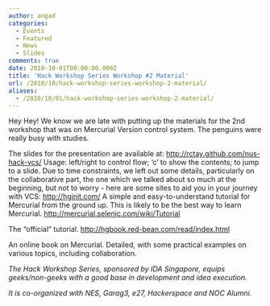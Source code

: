 ```yaml
---
author: angad
categories:
  - Events
  - Featured
  - News
  - Slides
comments: true
date: 2010-10-01T00:00:00.000Z
title: 'Hack Workshop Series Workshop #2 Material'
url: /2010/10/hack-workshop-series-workshop-2-material/
aliases:
  - /2010/10/01/hack-workshop-series-workshop-2-material/
---
```


Hey Hey! We know we are late with putting up the materials for the 2nd workshop that was on Mercurial Version control system. The penguins were really busy with studies.


The slides for the presentation are available at:
	http://rctay.github.com/nus-hack-vcs/
Usage:
left/right to control flow;
‘c’ to show the contents;
<num><return> to jump to a slide.
Due to time constraints, we left out some details, particularly on the collaborative part, the one which we talked about so much at the beginning, but not to worry - here are some sites to aid you in your journey with VCS:
http://hginit.com/
	A simple and easy-to-understand tutorial for Mercurial from the ground up. This is likely to be the best way to learn Mercurial.
http://mercurial.selenic.com/wiki/Tutorial

The “official” tutorial.
 http://hgbook.red-bean.com/read/index.html

An online book on Mercurial. Detailed, with some practical examples on various topics, including collaboration.


<em>The Hack Workshop Series, sponsored by IDA Singapore, equips geeks/non-geeks with a good base in development and idea execution.

It is co-organized with NES, Garag3, e27, Hackerspace and NOC Alumni.</em>
